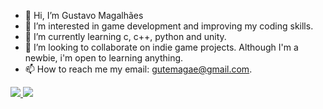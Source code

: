 - 👋 Hi, I’m Gustavo Magalhães
- 👀 I’m interested in game development and improving my coding skills.
- 🌱 I’m currently learning c, c++, python and unity.
- 💞️ I’m looking to collaborate on indie game projects. Although I'm a newbie, i'm open to learning anything.
- 📫 How to reach me my email: gutemagae@gmail.com.

<div>
  <a href = "github.com/Cybergutz">
  <img src = "https://github-readme-stats.vercel.app/api?username=CyberGutz"/>
  <img src = "https://github.com/CyberGutz/github-readme-stats"/>
</div>
